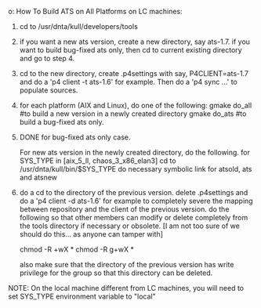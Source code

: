 

o: How To Build ATS on All Platforms on LC machines:

1. cd to /usr/dnta/kull/developers/tools

2. if you want a new ats version, create a new directory, say ats-1.7.
   if you want to build bug-fixed ats only, then cd to current existing
   directory and go to step 4.

3. cd to the new directory, create .p4settings with say, P4CLIENT=ats-1.7
   and do a 'p4 client -t ats-1.6' for example. Then do a 'p4 sync ...' to
   populate sources.

4. for each platform (AIX and Linux), do one of the following:
      gmake do_all    #to build a new version in a newly created directory
      gmake do_ats    #to build a bug-fixed ats only.

5. DONE for bug-fixed ats only case.

   For new ats version in the newly created directory, do the following.
   for SYS_TYPE in [aix_5_ll, chaos_3_x86_elan3]
      cd to /usr/dnta/kull/bin/$SYS_TYPE
      do necessary symbolic link for atsold, ats and atsnew

6. do a cd to the directory of the previous version.
   delete .p4settings and do a 'p4 client -d ats-1.6' for example to 
   completely severe the mapping between repository and the client of 
   the previous version. 
   do the following so that other members can modify or delete 
   completely from the tools directory if necessary or obsolete.
   [I am not too sure of we should do this... as anyone can tamper with]

   chmod -R +wX *
   chmod -R g+wX *

   also make sure that the directory of the previous version has write 
   privilege for the group so that this directory can be deleted.

NOTE:
On the local machine different from LC machines, you will need to set
SYS_TYPE environment variable to "local"

